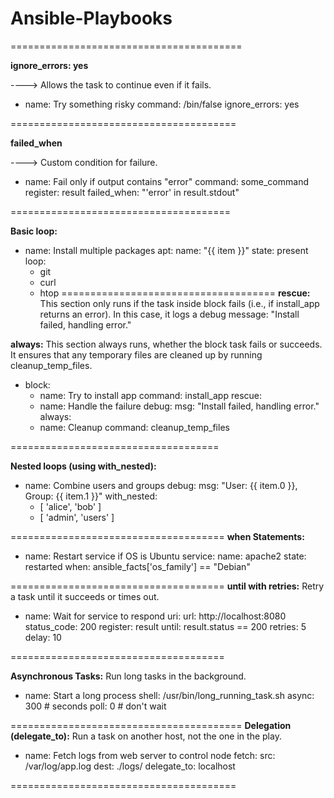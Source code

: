 # Ansible-Playbooks

========================================


**ignore_errors: yes**

----> Allows the task to continue even if it fails.
- name: Try something risky
  command: /bin/false
  ignore_errors: yes

=======================================

**failed_when**

----> Custom condition for failure.

- name: Fail only if output contains "error"
  command: some_command
  register: result
  failed_when: "'error' in result.stdout"
  
======================================

**Basic loop:**

- name: Install multiple packages
  apt:
    name: "{{ item }}"
    state: present
  loop:
    - git
    - curl
    - htop
=====================================
**rescue:**
This section only runs if the task inside block fails (i.e., if install_app returns an error).
In this case, it logs a debug message: "Install failed, handling error."

**always:**
This section always runs, whether the block task fails or succeeds.
It ensures that any temporary files are cleaned up by running cleanup_temp_files.

- block:
    - name: Try to install app
      command: install_app
  rescue:
    - name: Handle the failure
      debug:
        msg: "Install failed, handling error."
  always:
    - name: Cleanup
      command: cleanup_temp_files

====================================

**Nested loops (using with_nested):**
- name: Combine users and groups
  debug:
    msg: "User: {{ item.0 }}, Group: {{ item.1 }}"
  with_nested:
    - [ 'alice', 'bob' ]
    - [ 'admin', 'users' ]

=====================================
**when Statements:**

- name: Restart service if OS is Ubuntu
  service:
    name: apache2
    state: restarted
  when: ansible_facts['os_family'] == "Debian"


=====================================
**until with retries:**
Retry a task until it succeeds or times out.

- name: Wait for service to respond
  uri:
    url: http://localhost:8080
    status_code: 200
  register: result
  until: result.status == 200
  retries: 5
  delay: 10

=====================================

**Asynchronous Tasks:**
Run long tasks in the background.

- name: Start a long process
  shell: /usr/bin/long_running_task.sh
  async: 300  # seconds
  poll: 0     # don't wait
  
========================================
**Delegation (delegate_to):**
Run a task on another host, not the one in the play.

- name: Fetch logs from web server to control node
  fetch:
    src: /var/log/app.log
    dest: ./logs/
  delegate_to: localhost

=======================================
